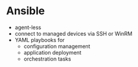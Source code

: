 # Ansible

- agent-less
- connect to managed devices via SSH or WinRM
- YAML playbooks for 
    - configuration management
    - application deployment
    - orchestration tasks
